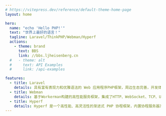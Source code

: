 ```yaml
---
# https://vitepress.dev/reference/default-theme-home-page
layout: home

hero:
  name: "echo 'Hello PHP!'"
  text: "世界上最好的语言！"
  tagline: Laravel/ThinkPHP/Webman/Hyperf
  actions:
    - theme: brand
      text: BBS
      link: //bbs.ljheisenberg.cn
  #   - theme: alt
  #     text: API Examples
  #     link: /api-examples

features:
  - title: Laravel
    details: 具有富有表现力和优雅语法的 Web 应用程序PHP框架，周边生态完善，开发体验高效。
  - title: Webman
    details: 基于Workerman构建的高性能服务框架，集成了HTTP、WebSocket、TCP、UDP等多种模块。通过常驻内存、协程、连接池等先进技术，Webman不仅突破了传统PHP的性能瓶颈，还极大地扩展了其应用场景。
  - title: Hyperf
    details: Hyperf 是一个高性能、高灵活性的渐进式 PHP 协程框架，内置协程服务器及大量常用的组件，性能较传统基于 PHP-FPM 的框架有质的提升，提供超高性能的同时，也保持着极其灵活的可扩展性。
---
```


